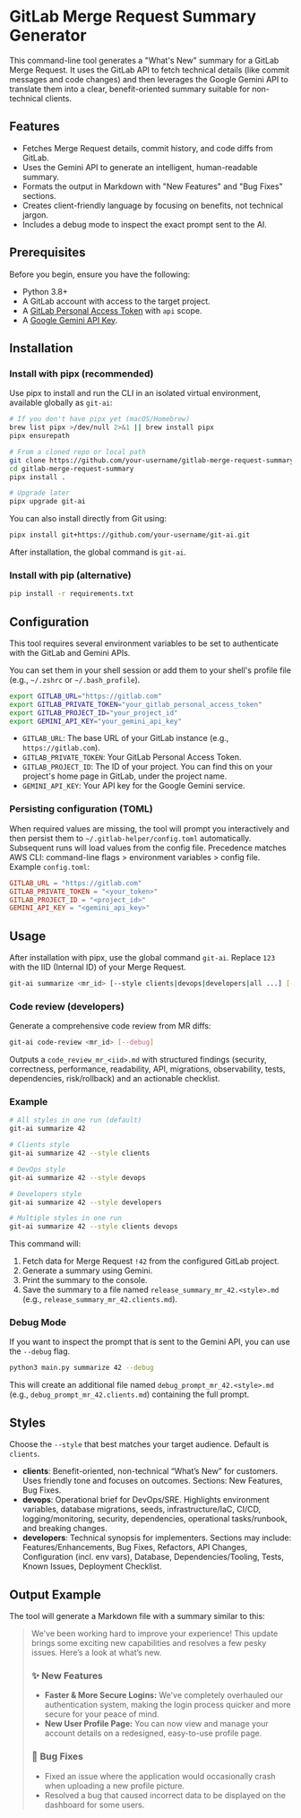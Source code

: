 # GitLab Merge Request Summary Generator

This command-line tool generates a "What's New" summary for a GitLab Merge Request. It uses the GitLab API to fetch technical details (like commit messages and code changes) and then leverages the Google Gemini API to translate them into a clear, benefit-oriented summary suitable for non-technical clients.

## Features

-   Fetches Merge Request details, commit history, and code diffs from GitLab.
-   Uses the Gemini API to generate an intelligent, human-readable summary.
-   Formats the output in Markdown with "New Features" and "Bug Fixes" sections.
-   Creates client-friendly language by focusing on benefits, not technical jargon.
-   Includes a debug mode to inspect the exact prompt sent to the AI.

## Prerequisites

Before you begin, ensure you have the following:

-   Python 3.8+
-   A GitLab account with access to the target project.
-   A [GitLab Personal Access Token](https://docs.gitlab.com/ee/user/profile/personal_access_tokens.html) with `api` scope.
-   A [Google Gemini API Key](https://ai.google.dev/gemini-api/docs/api-key).

## Installation

### Install with pipx (recommended)

Use pipx to install and run the CLI in an isolated virtual environment, available globally as `git-ai`:

```bash
# If you don't have pipx yet (macOS/Homebrew)
brew list pipx >/dev/null 2>&1 || brew install pipx
pipx ensurepath

# From a cloned repo or local path
git clone https://github.com/your-username/gitlab-merge-request-summary.git
cd gitlab-merge-request-summary
pipx install .

# Upgrade later
pipx upgrade git-ai
```

You can also install directly from Git using:

```bash
pipx install git+https://github.com/your-username/git-ai.git
```

After installation, the global command is `git-ai`.

### Install with pip (alternative)

```bash
pip install -r requirements.txt
```

## Configuration

This tool requires several environment variables to be set to authenticate with the GitLab and Gemini APIs.

You can set them in your shell session or add them to your shell's profile file (e.g., `~/.zshrc` or `~/.bash_profile`).

```bash
export GITLAB_URL="https://gitlab.com"
export GITLAB_PRIVATE_TOKEN="your_gitlab_personal_access_token"
export GITLAB_PROJECT_ID="your_project_id"
export GEMINI_API_KEY="your_gemini_api_key"
```

-   `GITLAB_URL`: The base URL of your GitLab instance (e.g., `https://gitlab.com`).
-   `GITLAB_PRIVATE_TOKEN`: Your GitLab Personal Access Token.
-   `GITLAB_PROJECT_ID`: The ID of your project. You can find this on your project's home page in GitLab, under the project name.
-   `GEMINI_API_KEY`: Your API key for the Google Gemini service.

### Persisting configuration (TOML)

When required values are missing, the tool will prompt you interactively and then persist them to `~/.gitlab-helper/config.toml` automatically. Subsequent runs will load values from the config file. Precedence matches AWS CLI: command-line flags > environment variables > config file. Example `config.toml`:

```toml
GITLAB_URL = "https://gitlab.com"
GITLAB_PRIVATE_TOKEN = "<your_token>"
GITLAB_PROJECT_ID = "<project_id>"
GEMINI_API_KEY = "<gemini_api_key>"
```

## Usage

After installation with pipx, use the global command `git-ai`. Replace `123` with the IID (Internal ID) of your Merge Request.

```bash
git-ai summarize <mr_id> [--style clients|devops|developers|all ...] [--debug]
```

### Code review (developers)

Generate a comprehensive code review from MR diffs:

```bash
git-ai code-review <mr_id> [--debug]
```

Outputs a `code_review_mr_<iid>.md` with structured findings (security, correctness, performance, readability, API, migrations, observability, tests, dependencies, risk/rollback) and an actionable checklist.

### Example

```bash
# All styles in one run (default)
git-ai summarize 42

# Clients style
git-ai summarize 42 --style clients

# DevOps style
git-ai summarize 42 --style devops

# Developers style
git-ai summarize 42 --style developers

# Multiple styles in one run
git-ai summarize 42 --style clients devops
```

This command will:
1.  Fetch data for Merge Request `!42` from the configured GitLab project.
2.  Generate a summary using Gemini.
3.  Print the summary to the console.
4.  Save the summary to a file named `release_summary_mr_42.<style>.md` (e.g., `release_summary_mr_42.clients.md`).

### Debug Mode

If you want to inspect the prompt that is sent to the Gemini API, you can use the `--debug` flag.

```bash
python3 main.py summarize 42 --debug
```

This will create an additional file named `debug_prompt_mr_42.<style>.md` (e.g., `debug_prompt_mr_42.clients.md`) containing the full prompt.

## Styles

Choose the `--style` that best matches your target audience. Default is `clients`.

-   **clients**: Benefit-oriented, non-technical “What’s New” for customers. Uses friendly tone and focuses on outcomes. Sections: New Features, Bug Fixes.
-   **devops**: Operational brief for DevOps/SRE. Highlights environment variables, database migrations, seeds, infrastructure/IaC, CI/CD, logging/monitoring, security, dependencies, operational tasks/runbook, and breaking changes.
-   **developers**: Technical synopsis for implementers. Sections may include: Features/Enhancements, Bug Fixes, Refactors, API Changes, Configuration (incl. env vars), Database, Dependencies/Tooling, Tests, Known Issues, Deployment Checklist.

## Output Example

The tool will generate a Markdown file with a summary similar to this:

> We've been working hard to improve your experience! This update brings some exciting new capabilities and resolves a few pesky issues. Here’s a look at what’s new.
>
> ### ✨ New Features
>
> -   **Faster & More Secure Logins:** We've completely overhauled our authentication system, making the login process quicker and more secure for your peace of mind.
> -   **New User Profile Page:** You can now view and manage your account details on a redesigned, easy-to-use profile page.
>
> ### 🐛 Bug Fixes
>
> -   Fixed an issue where the application would occasionally crash when uploading a new profile picture.
> -   Resolved a bug that caused incorrect data to be displayed on the dashboard for some users. 